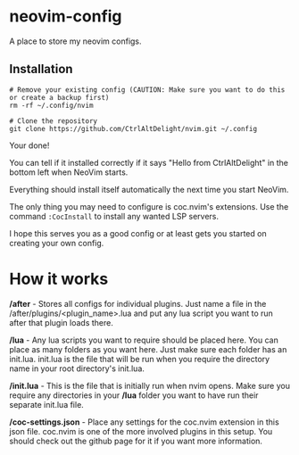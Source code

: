 # neovim-config

A place to store my neovim configs.

## Installation
    # Remove your existing config (CAUTION: Make sure you want to do this or create a backup first)
    rm -rf ~/.config/nvim

    # Clone the repository
    git clone https://github.com/CtrlAltDelight/nvim.git ~/.config

Your done! 

You can tell if it installed correctly if it says "Hello from CtrlAltDelight" in the bottom left when NeoVim starts.

Everything should install itself automatically the next time you start NeoVim.

The only thing you may need to configure is coc.nvim's extensions. Use the command `:CocInstall` to install any wanted LSP servers.

I hope this serves you as a good config or at least gets you started on creating your own config.

# How it works

**/after** - Stores all configs for individual plugins. Just name a file in the /after/plugins/<plugin_name>.lua and put any lua script you want to run after that plugin loads there.

**/lua** - Any lua scripts you want to require should be placed here. You can place as many folders as you want here. Just make sure each folder has an init.lua. init.lua is the file that will be run when you require the directory name in your root directory's init.lua.

**/init.lua** - This is the file that is initially run when nvim opens. Make sure you require any directories in your **/lua** folder you want to have run their separate init.lua file.

**/coc-settings.json** - Place any settings for the coc.nvim extension in this json file. coc.nvim is one of the more involved plugins in this setup. You should check out the github page for it if you want more information.

